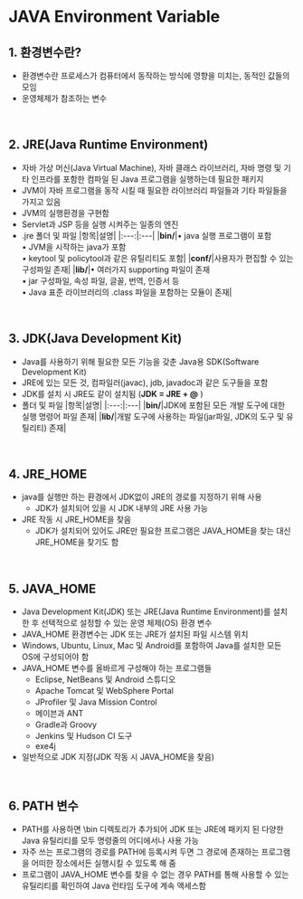 # JAVA Environment Variable

## 1. 환경변수란?
- 환경변수란 프로세스가 컴퓨터에서 동작하는 방식에 영향을 미치는, 동적인 값들의 모임 
- 운영체제가 참조하는 변수

<br />

## 2. JRE(Java Runtime Environment)
- 자바 가상 머신(Java Virtual Machine), 자바 클래스 라이브러리, 자바 명령 및 기타 인프라를 포함한 컴파일 된 Java 프로그램을 실행하는데 필요한 패키지
- JVM이 자바 프로그램을 동작 시킬 때 필요한 라이브러리 파일들과 기타 파일들을 가지고 있음
- JVM의 실행환경을 구현함
- Servlet과 JSP 등을 실행 시켜주는 일종의 엔진
- .jre 폴더 및 파일
  |항목|설명|
  |:---:|:---|
  |**bin/**|• java 실행 프로그램이 포함<br>• JVM을 시작하는 java가 포함<br>• keytool 및 policytool과 같은 유틸리티도 포함|
  |**conf/**|사용자가 편집할 수 있는 구성파일 존재|
  |**lib/**|• 여러가지 supporting 파일이 존재<br>• jar 구성파일, 속성 파일, 글꼴, 번역, 인증서 등<br>• Java 표준 라이브러리의 .class 파일을 포함하는 모듈이 존재|

<br />

## 3. JDK(Java Development Kit)
- Java를 사용하기 위해 필요한 모든 기능을 갖춘 Java용 SDK(Software Development Kit)
- JRE에 있는 모든 것, 컴파일러(javac), jdb, javadoc과 같은 도구들을 포함
- JDK를 설치 시 JRE도 같이 설치됨 (**JDK = JRE + @** )
- 폴더 및 파일
  |항목|설명|
  |:---:|:---|
  |**bin/**|JDK에 포함된 모든 개발 도구에 대한 실행 명령어 파일 존재|
  |**lib/**|개발 도구에 사용하는 파일(jar파일, JDK의 도구 및 유틸리티) 존재|

<br />

## 4. JRE_HOME
- java를 실행만 하는 환경에서 JDK없이 JRE의 경로를 지정하기 위해 사용
  + JDK가 설치되어 있을 시 JDK 내부의 JRE 사용 가능
- JRE 작동 시 JRE_HOME을 찾음
  + JDK가 설치되어 있어도 JRE만 필요한 프로그램은 JAVA_HOME을 찾는 대신 JRE_HOME을 찾기도 함

<br />

## 5. JAVA_HOME
+ Java Development Kit(JDK) 또는 JRE(Java Runtime Environment)를 설치한 후 선택적으로 설정할 수 있는 운영 체제(OS) 환경 변수
+ JAVA_HOME 환경변수는 JDK 또는 JRE가 설치된 파일 시스템 위치
+ Windows, Ubuntu, Linux, Mac 및 Android를 포함하여 Java를 설치한 모든 OS에 구성되어야 함
+ JAVA_HOME 변수를 올바르게 구성해야 하는 프로그램들
  - Eclipse, NetBeans 및 Android 스튜디오
  - Apache Tomcat 및 WebSphere Portal
  - JProfiler 및 Java Mission Control
  - 메이븐과 ANT
  - Gradle과 Groovy
  - Jenkins 및 Hudson CI 도구
  - exe4j
+ 일반적으로 JDK 지정(JDK 작동 시 JAVA_HOME을 찾음)

<br />

## 6. PATH 변수
- PATH를 사용하면 \bin 디렉토리가 추가되어 JDK 또는 JRE에 패키지 된 다양한 Java 유틸리티를 모두 명령줄의 어디에서나 사용 가능
- 자주 쓰는 프로그램의 경로를 PATH에 등록시켜 두면 그 경로에 존재하는 프로그램을 어떠한 장소에서든 실행시킬 수 있도록 해 줌
- 프로그램이 JAVA_HOME 변수를 찾을 수 없는 경우 PATH를 통해 사용할 수 있는 유틸리티를 확인하여 Java 런타임 도구에 계속 액세스함